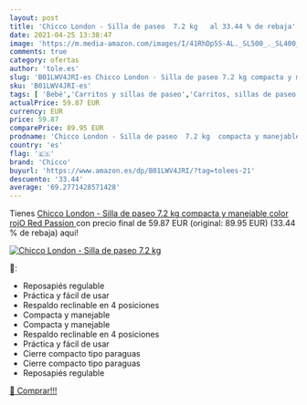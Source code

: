 ```yaml
---
layout: post
title: 'Chicco London - Silla de paseo  7.2 kg   al 33.44 % de rebaja'
date: 2021-04-25 13:38:47
image: 'https://m.media-amazon.com/images/I/41RhDp5S-AL._SL500_._SL400_.jpg'
comments: true
category: ofertas
author: 'tole.es'
slug: 'B01LWV4JRI-es Chicco London - Silla de paseo 7.2 kg compacta y manejable...'
sku: 'B01LWV4JRI-es'
tags: [ 'Bebé','Carritos y sillas de paseo','Carritos, sillas de paseo y accesorios','Sillas de paseo','chicco', ]
actualPrice: 59.87 EUR
currency: EUR
price: 59.87
comparePrice: 89.95 EUR
prodname: 'Chicco London - Silla de paseo  7.2 kg  compacta y manejable  color rojO  Red Passion '
country: 'es'
flag: '🇪🇸'
brand: 'Chicco'
buyurl: 'https://www.amazon.es/dp/B01LWV4JRI/?tag=tolees-21'
descuento: '33.44'
average: '69.2771428571428'
---
```


Tienes [Chicco London - Silla de paseo  7.2 kg  compacta y manejable  color rojO  Red Passion ](https://www.amazon.es/dp/B01LWV4JRI/?tag=tolees-21) con precio final de  59.87 EUR (original: 89.95 EUR) (33.44 %  de rebaja) aqui!

[![Chicco London - Silla de paseo  7.2 kg  ](https://m.media-amazon.com/images/I/41RhDp5S-AL._SL500_._SL400_.jpg)](https://www.amazon.es/dp/B01LWV4JRI/?tag=tolees-21)

🔎:

- Reposapiés regulable
- Práctica y fácil de usar
- Respaldo reclinable en 4 posiciones
- Compacta y manejable
- Compacta y manejable
- Respaldo reclinable en 4 posiciones
- Práctica y fácil de usar
- Cierre compacto tipo paraguas
- Cierre compacto tipo paraguas
- Reposapiés regulable

[🛒 Comprar!!!](https://www.amazon.es/dp/B01LWV4JRI/?tag=tolees-21)
